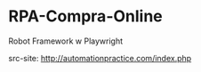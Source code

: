 # RPA-Compra-Online
Robot Framework w Playwright

src-site: http://automationpractice.com/index.php
